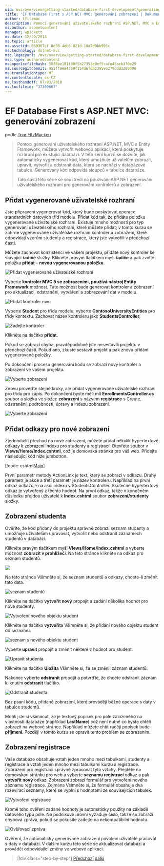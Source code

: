```yaml
---
uid: mvc/overview/getting-started/database-first-development/generating-views
title: 'EF Database First s ASP.NET MVC: generování zobrazení | Dokumentace Microsoftu'
author: tfitzmac
description: Pomocí generování uživatelského rozhraní ASP.NET, MVC a Entity Framework, můžete vytvořit webovou aplikaci, která poskytuje rozhraní pro existující databázi. Tento kurz seri...
ms.author: aspnetcontent
manager: wpickett
ms.date: 12/29/2014
ms.topic: article
ms.assetid: 669367cf-8e30-4eb6-821d-10a7d9bb906c
ms.technology: dotnet-mvc
msc.legacyurl: /mvc/overview/getting-started/database-first-development/generating-views
msc.type: authoredcontent
ms.openlocfilehash: 58f8be181f80f5b27353e9ef5cafe48bcb370e29
ms.sourcegitcommit: 953ff9ea4369f154d6fd0239599279ddd3280009
ms.translationtype: MT
ms.contentlocale: cs-CZ
ms.lasthandoff: 07/03/2018
ms.locfileid: "37399607"
---
```

<a name="ef-database-first-with-aspnet-mvc-generating-views"></a>EF Database First s ASP.NET MVC: generování zobrazení
====================
podle [Tom FitzMacken](https://github.com/tfitzmac)

> Pomocí generování uživatelského rozhraní ASP.NET, MVC a Entity Framework, můžete vytvořit webovou aplikaci, která poskytuje rozhraní pro existující databázi. V této sérii kurzů se dozvíte, jak automaticky vygenerovat kód, který umožňuje uživatelům zobrazit, upravit, vytvořit a odstranit data, která se nachází v databázové tabulce. Generovaný kód odpovídá sloupců v tabulce databáze.
> 
> Tato části této série se soustředí na používání ASP.NET generování uživatelského rozhraní pro generování kontrolerů a zobrazení.


## <a name="add-scaffold"></a>Přidat vygenerované uživatelské rozhraní

Jste připraveni vygenerovat kód, který bude poskytovat operace standardních datových tříd modelu. Přidat kód tak, že přidáte položku vygenerované uživatelské rozhraní. Existuje mnoho možností pro typ generování uživatelského rozhraní, které můžete přidat; v tomto kurzu se zahrne vygenerované uživatelské rozhraní kontroler a zobrazení, které odpovídají vzorům studenty a registrace, který jste vytvořili v předchozí části.

Můžete zachovat konzistenci ve vašem projektu, přidáte nový kontroler ke stávající **řadiče** složky. Klikněte pravým tlačítkem myši **řadiče** a pak zvolte položku **přidat** – **novou vygenerovanou položku**.

![Přidat vygenerované uživatelské rozhraní](generating-views/_static/image1.png)

Vyberte **kontroler MVC 5 se zobrazeními, používá nástroj Entity Framework** možnost. Tato možnost bude generovat kontroler a zobrazení pro aktualizaci, odstranění, vytváření a zobrazování dat v modelu.

![Přidat kontroler mvc](generating-views/_static/image2.png)

Vyberte **Student** pro třídu modelu, vyberte **ContosoUniversityEntities** pro třídy kontextu. Zachovat název kontroleru jako **StudentsController**,

![Zadejte kontroler](generating-views/_static/image3.png)

Klikněte na tlačítko **přidat**.

Pokud se zobrazí chyba, pravděpodobně jste nesestavili projektu v předchozí části. Pokud ano, zkuste sestavit projekt a pak znovu přidání vygenerované položky.

Po dokončení procesu generování kódu se zobrazí nový kontroler a zobrazení ve vašem projektu.

![Vyberte zobrazení](generating-views/_static/image4.png)

Znovu proveďte stejné kroky, ale přidat vygenerované uživatelské rozhraní pro třídu pro zápis. Po dokončení byste měli mít **EnrollmentsController.cs** soubor a složku ve složce **zobrazení** s názvem **registrace** s Create, odstranění, podrobností, úpravy a indexu zobrazení.

![Vyberte zobrazení](generating-views/_static/image5.png)

## <a name="add-links-to-new-views"></a>Přidat odkazy pro nové zobrazení

Zjednodušit přechod na nové zobrazení, můžete přidat několik hypertextové odkazy k zobrazení indexu pro studenty a registrací. Otevřete soubor v **Views/Home/Index.cshtml**, což je domovská stránka pro váš web. Přidejte následující kód níže jumbotron.

[!code-cshtml[Main](generating-views/samples/sample1.cshtml)]

První parametr metody ActionLink je text, který se zobrazí v odkazu. Druhý parametr je akce a třetí parametr je název kontroleru. Například na první odkaz odkazuje na akci indexu v StudentsController. Skutečné hypertextový odkaz je vytvořený z těchto hodnot. Na první odkaz, takže v konečném důsledku přejdou uživatelé k **Index.cshtml** soubor **zobrazení/studenty** složky.

## <a name="display-student-views"></a>Zobrazení studenta

Ověříte, že kód přidaný do projektu správně zobrazí seznam studenty a umožňuje uživatelům upravovat, vytvořit nebo odstranit záznamech studentů v databázi.

Klikněte pravým tlačítkem myši **Views/Home/Index.cshtml** a vyberte možnost **zobrazit v prohlížeči**. Na této stránce klikněte na odkaz pro seznam studentů.

![](generating-views/_static/image6.png)

Na této stránce Všimněte si, že seznam studentů a odkazy, chcete-li změnit tato data.

![seznam studentů](generating-views/_static/image7.png)

Klikněte na tlačítko **vytvořit nový** propojit a zadání několika hodnot pro nové studenty.

![Vytvoření nového objektu student](generating-views/_static/image8.png)

Klikněte na tlačítko **vytvořit**a Všimněte si, že přidání nového objektu student do seznamu.

![seznam s nového objektu student](generating-views/_static/image9.png)

Vyberte **upravit** propojit a změnit některé z hodnot pro student.

![Upravit studenta](generating-views/_static/image10.png)

Klikněte na tlačítko **Uložit**a Všimněte si, že se změnil záznam studentů.

Nakonec vyberte **odstranit** propojit a potvrďte, že chcete odstranit záznam kliknutím **odstranit** tlačítko.

![Odstranit studenta](generating-views/_static/image11.png)

Bez psaní kódu, přidané zobrazení, které provádějí běžné operace s daty v tabulce studentů.

Mohli jste si všimnout, že je textový popisek pro pole založeného na vlastnosti databáze (například **LastName**) což není nutně co byste chtěli zobrazit na webové stránce. Například můžete chtít raději popisek bude **příjmení**. Později v tomto kurzu se opravit tento problém se zobrazením.

## <a name="display-enrollment-views"></a>Zobrazení registrace

Vaše databáze obsahuje vztah jeden mnoho mezi tabulkami, studenty a registrace a vztah jeden mnoho mezi tabulkami kurzu a registrace. Zobrazení pro registraci správně zpracovat tyto vztahy. Přejděte na domovskou stránku pro web a vyberte **seznamu registrací** odkaz a pak **vytvořit nový** odkaz. Zobrazení zobrazí formulář pro vytvoření nového záznamu registrace. Zejména Všimněte si, že formulář obsahuje dva rozevírací seznamy, které se vyplní s hodnotami ze souvisejících tabulek.

![Vytvoření registrace](generating-views/_static/image12.png)

Kromě toho ověření zadané hodnoty je automaticky použity na základě datového typu pole. Na podnikové úrovni vyžaduje číslo, takže se zobrazí chybová zpráva, pokud se pokusíte zadejte na nekompatibilní hodnotu.

![Ověřovací zpráva](generating-views/_static/image13.png)

Ověření, že automaticky generované zobrazení povolení uživatelé pracovat s daty v databázi. V dalším kurzu této série se aktualizovat databázi a provádět odpovídající změny ve webové aplikaci.

> [!div class="step-by-step"]
> [Předchozí](creating-the-web-application.md)
> [další](changing-the-database.md)
